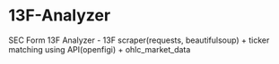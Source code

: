 # 13F-Analyzer
SEC Form 13F Analyzer - 13F scraper(requests, beautifulsoup) + ticker matching using API(openfigi) + ohlc_market_data
